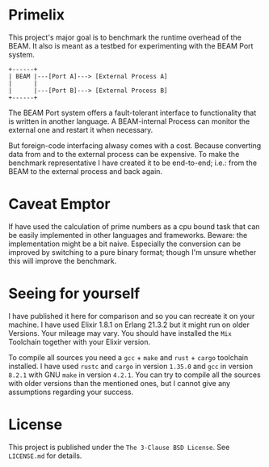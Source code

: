 # Primelix

This project's major goal is to benchmark the runtime overhead of the BEAM.
It also is meant as a testbed for experimenting with the BEAM Port system.

```
+------+
| BEAM |---[Port A]---> [External Process A]
|      |
|      |---[Port B]---> [External Process B]
+------+
```

The BEAM Port system offers a fault-tolerant interface to functionality that
is written in another language. A BEAM-internal Process can monitor the external 
one and restart it when necessary.

But foreign-code interfacing alwasy comes with a cost. Because converting data
from and to the external process can be expensive. To make the benchmark representative
I have created it to be end-to-end; i.e.: from the BEAM to the external process 
and back again.


# Caveat Emptor

If have used the calculation of prime numbers as a cpu bound task that can be easily
implemented in other languages and frameworks. Beware: the implementation might
be a bit naive. Especially the conversion can be improved by switching to a 
pure binary format; though I'm unsure whether this will improve the benchmark.


# Seeing for yourself

I have published it here for comparison and so you can recreate it on your
machine. I have used Elixir 1.8.1 on Erlang 21.3.2 but it might run on older
Versions. Your mileage may vary. You should have installed the `Mix` Toolchain
together with your Elixir version.

To compile all sources you need a `gcc` + `make` and `rust` + `cargo` toolchain
installed. I have used `rustc` and `cargo` in version `1.35.0` and `gcc` in
version `8.2.1` with GNU `make` in version `4.2.1`. You can try to compile all
the sources with older versions than the mentioned ones, but I cannot give any
assumptions regarding your success.


# License 

This project is published under the `The 3-Clause BSD License`. See `LICENSE.md`
for details.
